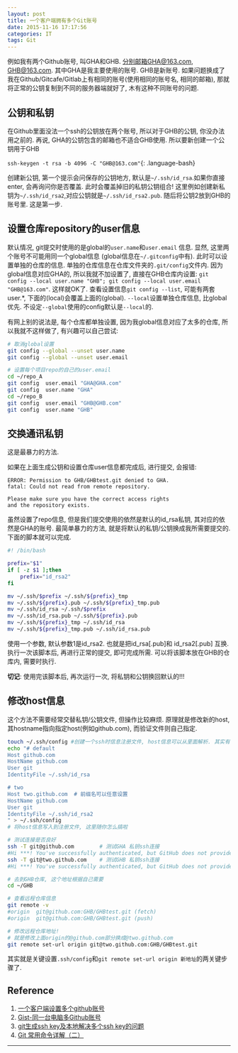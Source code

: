 ```yaml
---
layout: post
title: 一个客户端拥有多个Git账号
date: 2015-11-16 17:17:56
categories: IT
tags: Git
---
```


例如我有两个Github账号, 叫GHA和GHB. 分别邮箱GHA@163.com, GHB@163.com. 其中GHA是我主要使用的账号. GHB是新账号. 如果问题换成了我在Github/Gitcafe/Gitlab上有相同的账号(使用相同的账号名, 相同的邮箱), 那就将正常的公钥复制到不同的服务器端就好了, 木有这种不同账号的问题. 

## 公钥和私钥

在Github里面没法一个ssh的公钥放在两个账号, 所以对于GHB的公钥, 你没办法用之前的. 再说, GHA的公钥包含的邮箱也不适合GHB使用. 所以要新创建一个公钥用于GHB

`ssh-keygen -t rsa -b 4096 -C "GHB@163.com"`{: .language-bash}

创建新公钥, 第一个提示会问保存的公钥地方, 默认是`~/.ssh/id_rsa`.如果你直接enter, 会再询问你是否覆盖. 此时会覆盖掉旧的私钥公钥组合! 这里例如创建新私钥为`~/.ssh/id_rsa2`,对应公钥就是`~/.ssh/id_rsa2.pub`. 随后将公钥2放到GHB的账号里. 这是第一步. 

## 设置仓库repository的user信息

默认情况, git提交时使用的是global的`user.name`和`user.email` 信息. 显然, 这里两个账号不可能用同一个global信息 (global信息在`~/.gitconfig`中有). 此时可以设置单独的仓库的信息. 单独的仓库信息在仓库文件夹的`.git/config`文件内. 因为global信息对应GHA的, 所以我就不加设置了, 直接在GHB仓库内设置: `git config --local user.name "GHB"; git config --local user.email "GHB@163.com"`. 这样就OK了. 查看设置信息`git config --list`, 可能有两套user.*, 下面的(local)会覆盖上面的(global). `--local`设置单独仓库信息, 比global优先. 不设定`--global`使用的config默认是`--local`的.

有网上别的说法是, 每个仓库都单独设置, 因为我global信息对应了太多的仓库, 所以我就不这样做了, 有兴趣可以自己尝试:

~~~bash
# 取消global设置
git config --global --unset user.name
git config --global --unset user.email

# 设置每个项目repo的自己的user.email
cd ~/repo_A
git config  user.email "GHA@GHA.com"
git config  user.name "GHA"
cd ~/repo_B
git config  user.email "GHB@GHB.com"
git config  user.name "GHB"
~~~

## 交换通讯私钥

这是最暴力的方法.

如果在上面生成公钥和设置仓库user信息都完成后, 进行提交, 会报错: 

~~~
ERROR: Permission to GHB/GHBtest.git denied to GHA.
fatal: Could not read from remote repository.

Please make sure you have the correct access rights
and the repository exists.
~~~

虽然设置了repo信息, 但是我们提交使用的依然是默认的id_rsa私钥, 其对应的依然是GHA的账号. 最简单暴力的方法, 就是将默认的私钥/公钥换成我所需要提交的. 下面的脚本就可以完成.

~~~bash
#! /bin/bash

prefix="$1"
if [ -z $1 ];then
	prefix="id_rsa2"
fi

mv ~/.ssh/$prefix ~/.ssh/${prefix}_tmp
mv ~/.ssh/${prefix}.pub ~/.ssh/${prefix}_tmp.pub
mv ~/.ssh/id_rsa ~/.ssh/$prefix
mv ~/.ssh/id_rsa.pub ~/.ssh/${prefix}.pub
mv ~/.ssh/${prefix}_tmp ~/.ssh/id_rsa
mv ~/.ssh/${prefix}_tmp.pub ~/.ssh/id_rsa.pub
~~~

使用一个参数, 默认参数1是id\_rsa2. 也就是把id\_rsa[.pub]和 id\_rsa2[.pub] 互换. 执行一次该脚本后, 再进行正常的提交, 即可完成所需. 可以将该脚本放在GHB的仓库内, 需要时执行. 

**切记**: 使用完该脚本后, 再次运行一次, 将私钥和公钥换回默认的!!!

## 修改host信息

这个方法不需要经常交替私钥/公钥文件, 但操作比较麻烦. 原理就是修改新的host, 其hostname指向指定host(例如github.com), 而验证文件则自己指定.

~~~bash
touch ~/.ssh/config #创建一个ssh时信息注册文件, host信息可以从里面解析. 其实有下面一步就不用touch了
echo "# default
Host github.com
HostName github.com
User git
IdentityFile ~/.ssh/id_rsa

# two
Host two.github.com  # 前缀名可以任意设置
HostName github.com
User git
IdentityFile ~/.ssh/id_rsa2
" > ~/.ssh/config 
# 将host信息写入到注册文件, 这里随你怎么搞啦

# 测试连接是否良好
ssh -T git@github.com        # 测试GHA 私钥ssh连接
#Hi ***! You've successfully authenticated, but GitHub does not provide shell access.
ssh -T git@two.github.com    # 测试GHB 私钥ssh连接
#Hi ***! You've successfully authenticated, but GitHub does not provide shell access.

# 去到GHB仓库, 这个地址根据自己需要
cd ~/GHB 

# 查看远程仓库信息
git remote -v
#origin  git@github.com:GHB/GHBtest.git (fetch)
#origin  git@github.com:GHB/GHBtest.git (push)

# 修改远程仓库地址!
# 就是修改上面origin的@github.com部分换成@two.github.com
git remote set-url origin git@two.github.com:GHB/GHBtest.git
~~~

其实就是关键设置`.ssh/config`和`git remote set-url origin 新地址`的两关键步骤了.

## Reference

1. [一个客户端设置多个github账号](http://tmyam.github.io/blog/2014/05/07/duo-githubzhang-hu-she-zhi/)
2. [Gist-同一台电脑多Github账号](https://gist.github.com/suziewong/4378434)
3. [git生成ssh key及本地解决多个ssh key的问题](http://riny.net/2014/git-ssh-key/)
4. [Git 常用命令详解（二）](http://blog.csdn.net/ithomer/article/details/7529022)

------
